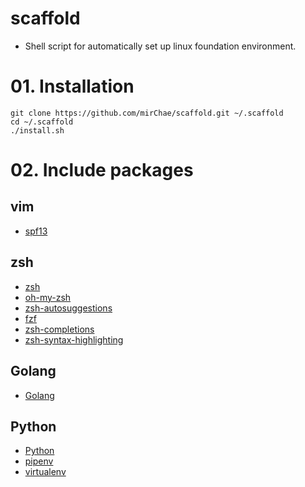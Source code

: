 # scaffold
- Shell script for automatically set up linux foundation environment.

# 01. Installation
```
git clone https://github.com/mirChae/scaffold.git ~/.scaffold
cd ~/.scaffold
./install.sh
```

# 02. Include packages
## vim
- [spf13](https://github.com/farwish/spf13-vim)

## zsh
- [zsh](http://www.zsh.org/)
- [oh-my-zsh](https://github.com/robbyrussell/oh-my-zsh)
- [zsh-autosuggestions](https://github.com/zsh-users/zsh-autosuggestions)
- [fzf](https://github.com/junegunn/fzf)
- [zsh-completions](https://github.com/zsh-users/zsh-completions)
- [zsh-syntax-highlighting](https://github.com/zsh-users/zsh-syntax-highlighting)

## Golang
- [Golang](https://golang.org/)

## Python
- [Python](https://www.python.org/)
- [pipenv](https://docs.pipenv.org/en/latest/)
- [virtualenv](https://virtualenv.pypa.io/en/latest/)
